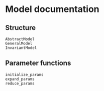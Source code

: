 # Model documentation

## Structure
```@docs
AbstractModel
GeneralModel
InvariantModel
```

## Parameter functions
```@docs
initialize_params
expand_params
reduce_params
```